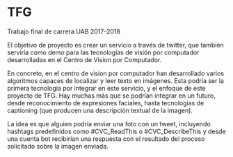 # TFG
Trabajo final de carrera UAB 2017-2018

El objetivo de proyecto es crear un servicio a través de twitter, que también serviría como demo para las tecnologías de visión por computador desarrolladas en el Centro de Vision por Computador.
 
En concreto, en el centro de vision por computador han desarrollado varios algoritmos capaces de localizar y leer texto en imágenes. Esta podría ser la primera tecnología por integrar en este servicio, y el enfoque de este proyecto de TFG. Hay muchas más que se podrían integrar en un futuro, desde reconocimiento de expresiones faciales, hasta tecnologías de captioning (que producen una descripción textual de la imagen).
 
La idea es que alguien podría enviar una foto con un tweet, incluyendo hashtags predefinidos como #CVC_ReadThis o #CVC_DescribeThis y desde una cuenta bot recibirían una respuesta con el resultado del proceso solicitado sobre la imagen enviada.

